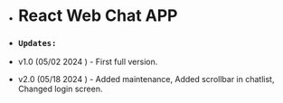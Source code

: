 - # React Web Chat APP

- ### `Updates:`

- v1.0 (05/02 2024 ) - First full version.

- v2.0 (05/18 2024 ) - Added maintenance, Added scrollbar in chatlist, Changed login screen.

